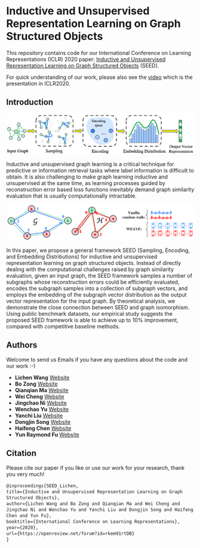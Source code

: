 # Inductive and Unsupervised Representation Learning on Graph Structured Objects
This repository contains code for our International Conference on Learning Representations (ICLR) 2020 paper: [Inductive and Unsupervised Representation Learning on Graph Structured Objects](https://openreview.net/pdf?id=rkem91rtDB) (SEED).

For quick understanding of our work, please also see the [video](https://www.youtube.com/watch?v=8oUPyhwzIDo) which is the presentation in ICLR2020.

## Introduction
<div align="center">
    <img src="presentations/SEED_framework.png", width="800">
</div>

Inductive and unsupervised graph learning is a critical technique for predictive or information retrieval tasks where label information is difficult to obtain. It is also challenging to make graph learning inductive and unsupervised at the same time, as learning processes guided by reconstruction error based loss functions inevitably demand graph similarity evaluation that is usually computationally intractable.

<div align="center">
    <img src="presentations/SEED_encoding.png", width="800">
</div>

In this paper, we propose a general framework SEED (Sampling, Encoding, and Embedding Distributions) for inductive and unsupervised representation learning on graph structured objects. Instead of directly dealing with the computational challenges raised by graph similarity evaluation, given an input graph, the SEED framework samples a number of subgraphs whose reconstruction errors could be efficiently evaluated, encodes the subgraph samples into a collection of subgraph vectors, and employs the embedding of the subgraph vector distribution as the output vector representation for the input graph. By theoretical analysis, we demonstrate the close connection between SEED and graph isomorphism. Using public benchmark datasets, our empirical study suggests the proposed SEED framework is able to achieve up to 10% improvement, compared with competitive baseline methods.

## Authors
Welcome to send us Emails if you have any questions about the code and our work :-)
* **Lichen Wang** [Website](https://sites.google.com/site/lichenwang123/)
* **Bo Zong** [Website](http://www.nec-labs.com/bo-zong)
* **Qianqian Ma** [Website](https://sites.google.com/a/bu.edu/qianqianma/)
* **Wei Cheng** [Website](https://chengw07.github.io/)
* **Jingchao Ni** [Website](https://nijingchao.github.io/)
* **Wenchao Yu** [Website](http://www.nec-labs.com/wenchao-yu)
* **Yanchi Liu** [Website](http://www.nec-labs.com/yanchi-liu)
* **Dongjin Song** [Website](http://www.nec-labs.com/dongjin-song)
* **Haifeng Chen** [Website](http://www.nec-labs.com/haifeng-chen)
* **Yun Raymond Fu** [Website](http://www1.ece.neu.edu/~yunfu/)

## Citation
Please cite our paper if you like or use our work for your research, thank you very much!
```
@inproceedings{SEED_Lichen,
title={Inductive and Unsupervised Representation Learning on Graph Structured Objects},
author={Lichen Wang and Bo Zong and Qianqian Ma and Wei Cheng and Jingchao Ni and Wenchao Yu and Yanchi Liu and Dongjin Song and Haifeng Chen and Yun Fu},
booktitle={International Conference on Learning Representations},
year={2020},
url={https://openreview.net/forum?id=rkem91rtDB}
}
```

